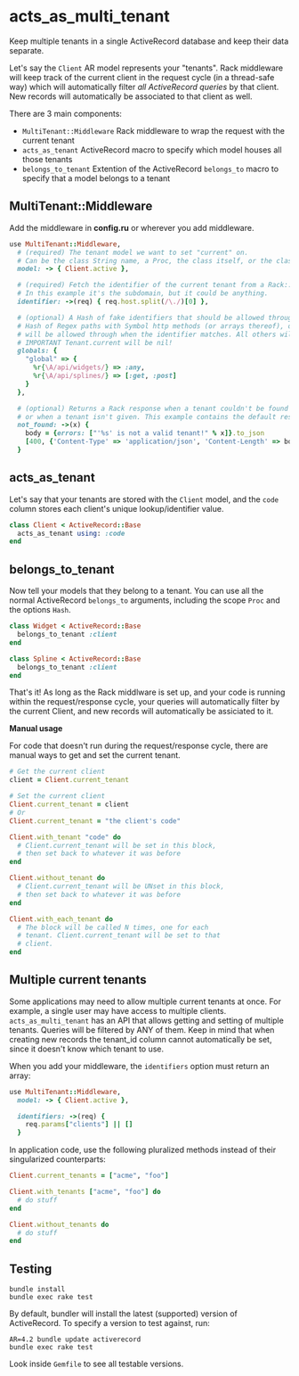 # acts_as_multi_tenant

Keep multiple tenants in a single ActiveRecord database and keep their data separate.

Let's say the `Client` AR model represents your "tenants". Rack middleware will keep track of the current client in the request cycle (in a thread-safe way) which will automatically filter *all ActiveRecord queries* by that client. New records will automatically be associated to that client as well.

There are 3 main components:

* `MultiTenant::Middleware` Rack middleware to wrap the request with the current tenant
* `acts_as_tenant` ActiveRecord macro to specify which model houses all those tenants
* `belongs_to_tenant` Extention of the ActiveRecord `belongs_to` macro to specify that a model belongs to a tenant

## MultiTenant::Middleware

Add the middleware in **config.ru** or wherever you add middleware.

```ruby
use MultiTenant::Middleware,
  # (required) The tenant model we want to set "current" on.
  # Can be the class String name, a Proc, the class itself, or the class + a scope.
  model: -> { Client.active },

  # (required) Fetch the identifier of the current tenant from a Rack::Request object.
  # In this example it's the subdomain, but it could be anything.
  identifier: ->(req) { req.host.split(/\./)[0] },

  # (optional) A Hash of fake identifiers that should be allowed through. Each identifier will have a
  # Hash of Regex paths with Symbol http methods (or arrays thereof), or :any. These path & method combos
  # will be allowed through when the identifier matches. All others will be blocked.
  # IMPORTANT Tenant.current will be nil!
  globals: {
    "global" => {
      %r{\A/api/widgets/} => :any,
      %r{\A/api/splines/} => [:get, :post]
    }
  },

  # (optional) Returns a Rack response when a tenant couldn't be found in the db (excluding globals),
  # or when a tenant isn't given. This example contains the default response.
  not_found: ->(x) {
    body = {errors: ["'%s' is not a valid tenant!" % x]}.to_json
    [400, {'Content-Type' => 'application/json', 'Content-Length' => body.size.to_s}, [body]]
  }
```

## acts_as_tenant

Let's say that your tenants are stored with the `Client` model, and the `code` column stores each client's unique lookup/identifier value.

```ruby
class Client < ActiveRecord::Base
  acts_as_tenant using: :code
end
```

## belongs_to_tenant

Now tell your models that they belong to a tenant. You can use all the normal ActiveRecord `belongs_to` arguments, including the scope `Proc` and the options `Hash`.

```ruby
class Widget < ActiveRecord::Base
  belongs_to_tenant :client
end

class Spline < ActiveRecord::Base
  belongs_to_tenant :client
end
```

That's it! As long as the Rack middlware is set up, and your code is running within the request/response cycle, your queries will automatically filter by the current Client, and new records will automatically be assiciated to it.

**Manual usage**

For code that doesn't run during the request/response cycle, there are manual ways to get and set the current tenant.

```ruby
# Get the current client
client = Client.current_tenant

# Set the current client
Client.current_tenant = client
# Or
Client.current_tenant = "the client's code"

Client.with_tenant "code" do
  # Client.current_tenant will be set in this block,
  # then set back to whatever it was before
end

Client.without_tenant do
  # Client.current_tenant will be UNset in this block,
  # then set back to whatever it was before
end

Client.with_each_tenant do
  # The block will be called N times, one for each
  # tenant. Client.current_tenant will be set to that
  # client.
end
```

## Multiple current tenants

Some applications may need to allow multiple current tenants at once. For example, a single user may have access to multiple clients. `acts_as_multi_tenant` has an API that allows getting and setting of multiple tenants. Queries will be filtered by ANY of them. Keep in mind that when creating new records the tenant_id column cannot automatically be set, since it doesn't know which tenant to use.

When you add your middleware, the `identifiers` option must return an array:

```ruby
use MultiTenant::Middleware,
  model: -> { Client.active },

  identifiers: ->(req) {
    req.params["clients"] || []
  }
```

In application code, use the following pluralized methods instead of their singularized counterparts:

```ruby
Client.current_tenants = ["acme", "foo"]

Client.with_tenants ["acme", "foo"] do
  # do stuff
end

Client.without_tenants do
  # do stuff
end
```

## Testing

    bundle install
    bundle exec rake test

By default, bundler will install the latest (supported) version of ActiveRecord. To specify a version to test against, run:

    AR=4.2 bundle update activerecord
    bundle exec rake test

Look inside `Gemfile` to see all testable versions.

